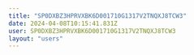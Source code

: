 ```yaml
---
title: "SP0DXBZ3HPRVXBK6D001710G1317V2TNQXJ8TCW3"
date: 2024-04-08T10:15:41.831Z
user: SP0DXBZ3HPRVXBK6D001710G1317V2TNQXJ8TCW3
layout: "users"
---
```

    